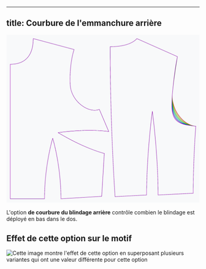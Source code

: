 ***

## title: Courbure de l'emmanchure arrière

![L'effet de l'option courbure du blindage arrière sur le motif](sample.png)

L'option **de courbure du blindage arrière** contrôle combien le blindage est déployé en bas dans le dos.

## Effet de cette option sur le motif

![Cette image montre l'effet de cette option en superposant plusieurs variantes qui ont une valeur différente pour cette option](bella\_backarmholecurvature\_sample.svg "Effet de cette option sur le motif")
